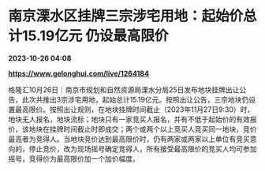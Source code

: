 # 南京溧水区挂牌三宗涉宅用地：起始价总计15.19亿元 仍设最高限价

**2023-10-26 04:08**

**https://www.gelonghui.com/live/1264184**

格隆汇10月26日｜南京市规划和自然资源局溧水分局25日发布地块挂牌出让公告，此次共推出3宗涉宅用地，起始总计15.19亿元。按照出让公告，三宗地块仍设置最高限价。按照出让规则，在地块挂牌时间截止（2023年11月27日9:30）时，地块无人报名，地块流标；地块只有一家竞买人报名，并有不低于起始价的有效报价，该地块在挂牌时间截止时即成交；两个或两个以上竞买人竞买同一地块，竞价最高者为竞得人。当地块竞价达到最高限价时，仍有两家或两家以上单位有竞买意向的，停止竞价，改为现场摇号确定竞得人，所有接受最高限价的竞买人均可参加摇号，竞得价为最高限价加一个加价幅度。